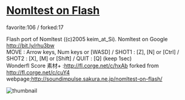# [Nomltest on Flash](http://fl.corge.net/c/alru)

favorite:106 / forked:17

Flash port of Nomltest ((c)2005 keim_at_Si). Nomltest on Google http://bit.ly/rhu3bw  
MOVE : Arrow keys, Num keys or [WASD] / SHOT1 : [Z], [N] or [Ctrl] / SHOT2 : [X], [M] or [Shift] / QUIT : [Q] (keep 1sec)  
Wonderfl Score 素材+ :http://fl.corge.net/c/hxAb forked from http://fl.corge.net/c/cuY4  
webpage;http://soundimpulse.sakura.ne.jp/nomltest-on-flash/

![thumbnail](./thumbnail.jpg)
